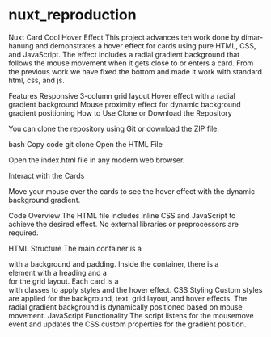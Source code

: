 # nuxt_reproduction
Nuxt Card Cool Hover Effect
This project advances teh work done by dimar-hanung and demonstrates a hover effect for cards using pure HTML, CSS, and JavaScript. The effect includes a radial gradient background that follows the mouse movement when it gets close to or enters a card. From the previous work we have fixed the bottom and made it work with standard html, css, and js.

Features
Responsive 3-column grid layout
Hover effect with a radial gradient background
Mouse proximity effect for dynamic background gradient positioning
How to Use
Clone or Download the Repository

You can clone the repository using Git or download the ZIP file.

bash
Copy code
git clone <repository-url>
Open the HTML File

Open the index.html file in any modern web browser.

Interact with the Cards

Move your mouse over the cards to see the hover effect with the dynamic background gradient.

Code Overview
The HTML file includes inline CSS and JavaScript to achieve the desired effect. No external libraries or preprocessors are required.

HTML Structure
The main container is a <div> with a background and padding.
Inside the container, there is a <main> element with a heading and a <section> for the grid layout.
Each card is a <div> with classes to apply styles and the hover effect.
CSS Styling
Custom styles are applied for the background, text, grid layout, and hover effects.
The radial gradient background is dynamically positioned based on mouse movement.
JavaScript Functionality
The script listens for the mousemove event and updates the CSS custom properties for the gradient position.
